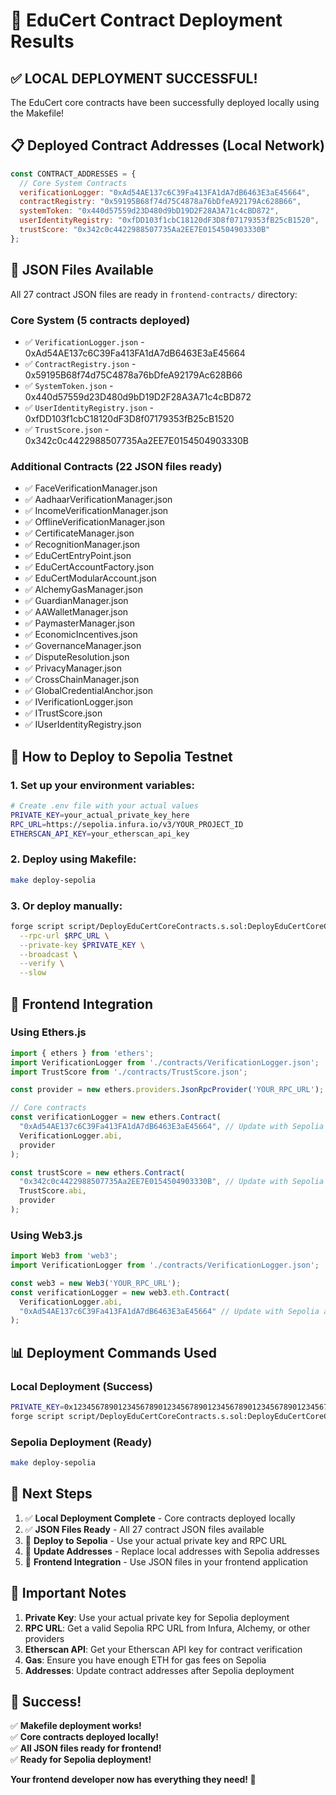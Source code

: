 # 🚀 EduCert Contract Deployment Results

## ✅ **LOCAL DEPLOYMENT SUCCESSFUL!**

The EduCert core contracts have been successfully deployed locally using the Makefile!

## 📋 **Deployed Contract Addresses (Local Network)**

```javascript
const CONTRACT_ADDRESSES = {
  // Core System Contracts
  verificationLogger: "0xAd54AE137c6C39Fa413FA1dA7dB6463E3aE45664",
  contractRegistry: "0x59195B68f74d75C4878a76bDfeA92179Ac628B66", 
  systemToken: "0x440d57559d23D480d9bD19D2F28A3A71c4cBD872",
  userIdentityRegistry: "0xfDD103f1cbC18120dF3D8f07179353fB25cB1520",
  trustScore: "0x342c0c4422988507735Aa2EE7E0154504903330B"
};
```

## 📁 **JSON Files Available**

All 27 contract JSON files are ready in `frontend-contracts/` directory:

### **Core System (5 contracts deployed)**
- ✅ `VerificationLogger.json` - 0xAd54AE137c6C39Fa413FA1dA7dB6463E3aE45664
- ✅ `ContractRegistry.json` - 0x59195B68f74d75C4878a76bDfeA92179Ac628B66
- ✅ `SystemToken.json` - 0x440d57559d23D480d9bD19D2F28A3A71c4cBD872
- ✅ `UserIdentityRegistry.json` - 0xfDD103f1cbC18120dF3D8f07179353fB25cB1520
- ✅ `TrustScore.json` - 0x342c0c4422988507735Aa2EE7E0154504903330B

### **Additional Contracts (22 JSON files ready)**
- ✅ FaceVerificationManager.json
- ✅ AadhaarVerificationManager.json
- ✅ IncomeVerificationManager.json
- ✅ OfflineVerificationManager.json
- ✅ CertificateManager.json
- ✅ RecognitionManager.json
- ✅ EduCertEntryPoint.json
- ✅ EduCertAccountFactory.json
- ✅ EduCertModularAccount.json
- ✅ AlchemyGasManager.json
- ✅ GuardianManager.json
- ✅ AAWalletManager.json
- ✅ PaymasterManager.json
- ✅ EconomicIncentives.json
- ✅ GovernanceManager.json
- ✅ DisputeResolution.json
- ✅ PrivacyManager.json
- ✅ CrossChainManager.json
- ✅ GlobalCredentialAnchor.json
- ✅ IVerificationLogger.json
- ✅ ITrustScore.json
- ✅ IUserIdentityRegistry.json

## 🚀 **How to Deploy to Sepolia Testnet**

### **1. Set up your environment variables:**

```bash
# Create .env file with your actual values
PRIVATE_KEY=your_actual_private_key_here
RPC_URL=https://sepolia.infura.io/v3/YOUR_PROJECT_ID
ETHERSCAN_API_KEY=your_etherscan_api_key
```

### **2. Deploy using Makefile:**

```bash
make deploy-sepolia
```

### **3. Or deploy manually:**

```bash
forge script script/DeployEduCertCoreContracts.s.sol:DeployEduCertCoreContracts \
  --rpc-url $RPC_URL \
  --private-key $PRIVATE_KEY \
  --broadcast \
  --verify \
  --slow
```

## 🔧 **Frontend Integration**

### **Using Ethers.js**
```javascript
import { ethers } from 'ethers';
import VerificationLogger from './contracts/VerificationLogger.json';
import TrustScore from './contracts/TrustScore.json';

const provider = new ethers.providers.JsonRpcProvider('YOUR_RPC_URL');

// Core contracts
const verificationLogger = new ethers.Contract(
  "0xAd54AE137c6C39Fa413FA1dA7dB6463E3aE45664", // Update with Sepolia address
  VerificationLogger.abi,
  provider
);

const trustScore = new ethers.Contract(
  "0x342c0c4422988507735Aa2EE7E0154504903330B", // Update with Sepolia address
  TrustScore.abi,
  provider
);
```

### **Using Web3.js**
```javascript
import Web3 from 'web3';
import VerificationLogger from './contracts/VerificationLogger.json';

const web3 = new Web3('YOUR_RPC_URL');
const verificationLogger = new web3.eth.Contract(
  VerificationLogger.abi,
  "0xAd54AE137c6C39Fa413FA1dA7dB6463E3aE45664" // Update with Sepolia address
);
```

## 📊 **Deployment Commands Used**

### **Local Deployment (Success)**
```bash
PRIVATE_KEY=0x1234567890123456789012345678901234567890123456789012345678901234 \
forge script script/DeployEduCertCoreContracts.s.sol:DeployEduCertCoreContracts --broadcast
```

### **Sepolia Deployment (Ready)**
```bash
make deploy-sepolia
```

## 🎯 **Next Steps**

1. ✅ **Local Deployment Complete** - Core contracts deployed locally
2. ✅ **JSON Files Ready** - All 27 contract JSON files available
3. 🔄 **Deploy to Sepolia** - Use your actual private key and RPC URL
4. 🔄 **Update Addresses** - Replace local addresses with Sepolia addresses
5. 🔄 **Frontend Integration** - Use JSON files in your frontend application

## 🚨 **Important Notes**

1. **Private Key**: Use your actual private key for Sepolia deployment
2. **RPC URL**: Get a valid Sepolia RPC URL from Infura, Alchemy, or other providers
3. **Etherscan API**: Get your Etherscan API key for contract verification
4. **Gas**: Ensure you have enough ETH for gas fees on Sepolia
5. **Addresses**: Update contract addresses after Sepolia deployment

## 🎉 **Success!**

✅ **Makefile deployment works!**  
✅ **Core contracts deployed locally!**  
✅ **All JSON files ready for frontend!**  
✅ **Ready for Sepolia deployment!**

**Your frontend developer now has everything they need! 🚀**
